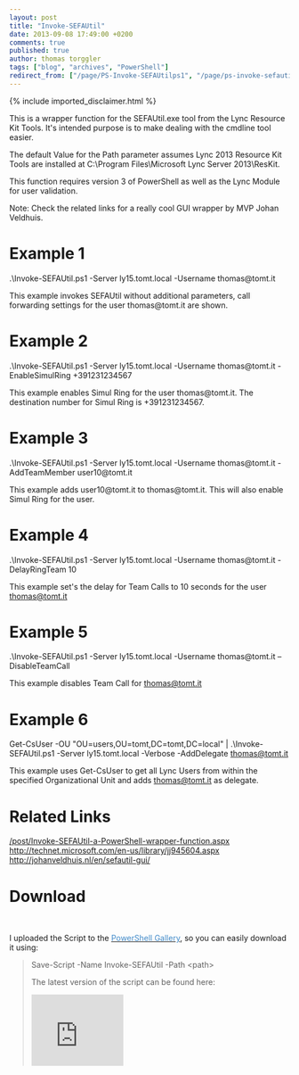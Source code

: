 ```yaml
---
layout: post
title: "Invoke-SEFAUtil"
date: 2013-09-08 17:49:00 +0200
comments: true
published: true
author: thomas torggler
tags: ["blog", "archives", "PowerShell"]
redirect_from: ["/page/PS-Invoke-SEFAUtilps1", "/page/ps-invoke-sefautilps1"]
---
```


{% include imported_disclaimer.html %}
<p>This is a wrapper function for the SEFAUtil.exe tool from the Lync Resource Kit Tools. It's intended purpose is to make dealing with the cmdline tool easier.</p>  <p>The default Value for the Path parameter assumes Lync 2013 Resource Kit Tools are installed at C:\Program Files\Microsoft Lync Server 2013\ResKit.</p>  <p>This function requires version 3 of PowerShell as well as the Lync Module for user validation.</p>  <p>Note: Check the related links for a really cool GUI wrapper by MVP Johan Veldhuis.</p>  <h1>Example 1</h1>  <p>.\Invoke-SEFAUtil.ps1 -Server ly15.tomt.local -Username thomas@tomt.it </p>  <p>This example invokes SEFAUtil without additional parameters, call forwarding settings for the user thomas@tomt.it are shown.</p>  <h1>Example 2</h1>  <p>.\Invoke-SEFAUtil.ps1 -Server ly15.tomt.local -Username thomas@tomt.it -EnableSimulRing +391231234567 </p>  <p>This example enables Simul Ring for the user thomas@tomt.it. The destination number for Simul Ring is +391231234567.</p>  <h1>Example 3</h1>  <p>.\Invoke-SEFAUtil.ps1 -Server ly15.tomt.local -Username thomas@tomt.it -AddTeamMember user10@tomt.it </p>  <p>This example adds user10@tomt.it to thomas@tomt.it. This will also enable Simul Ring for the user.</p>  <h1>Example 4</h1>  <p>.\Invoke-SEFAUtil.ps1 -Server ly15.tomt.local -Username thomas@tomt.it -DelayRingTeam 10 </p>  <p>This example set's the delay for Team Calls to 10 seconds for the user <a href="mailto:thomas@tomt.it">thomas@tomt.it</a></p>  <h1>Example 5</h1>  <p>.\Invoke-SEFAUtil.ps1 -Server ly15.tomt.local -Username thomas@tomt.it –DisableTeamCall</p>  <p>This example disables Team Call for <a href="mailto:thomas@tomt.it">thomas@tomt.it</a></p>  <h1>Example 6</h1>  <p>Get-CsUser -OU "OU=users,OU=tomt,DC=tomt,DC=local" | .\Invoke-SEFAUtil.ps1 -Server ly15.tomt.local -Verbose -AddDelegate <a href="mailto:thomas@tomt.it">thomas@tomt.it</a></p>  <p>This example uses Get-CsUser to get all Lync Users from within the specified Organizational Unit and adds <a href="mailto:thomas@tomt.it">thomas@tomt.it</a> as delegate.</p>  <p></p>  <h1>Related Links</h1>  <p><a href="/post/Invoke-SEFAUtil-a-PowerShell-wrapper-function.aspx">/post/Invoke-SEFAUtil-a-PowerShell-wrapper-function.aspx</a>     <br><a href="http://technet.microsoft.com/en-us/library/jj945604.aspx">http://technet.microsoft.com/en-us/library/jj945604.aspx</a>     <br><a title="http://johanveldhuis.nl/en/sefautil-gui/" href="http://johanveldhuis.nl/en/sefautil-gui/">http://johanveldhuis.nl/en/sefautil-gui/</a></p>  <h1>Download&nbsp;</h1><strong>&nbsp; </strong><p>I uploaded the Script to the <a href="https://www.powershellgallery.com/packages/Invoke-SEFAUtil" target="_blank"><font color="#428bca">PowerShell Gallery</font></a>, so you can easily download it&nbsp;using:</p><p><blockquote><p> Save-Script -Name Invoke-SEFAUtil -Path &lt;path&gt;&nbsp;&nbsp;<br></code></p><p>The latest version of the script can be found here:</p>  <p><iframe width="165" height="128" src="https://skydrive.live.com/embed?cid=9BFCE0941114C6E8&amp;resid=9BFCE0941114C6E8%2113252&amp;authkey=ACsbIC9ezwzD9-w" frameborder="0" scrolling="no"></iframe></p>

